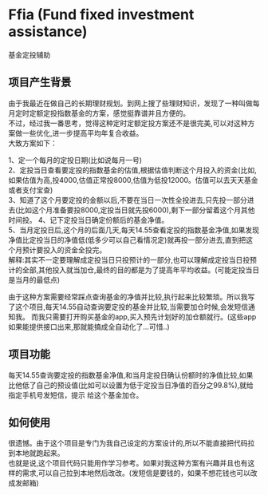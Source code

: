 # Ffia (Fund fixed investment assistance) 
基金定投辅助

## 项目产生背景  
由于我最近在做自己的长期理财规划。到网上搜了些理财知识，发现了一种叫做每月定时定额定投指数基金的方案，感觉挺靠谱并且方便的。      
不过，经过我一番思考，觉得这种定时定额定投方案还不是很完美,可以对这种方案做一些优化,进一步提高平均年复合收益。  
大致方案如下： 

1、定一个每月的定投日期(比如说每月一号)  
2、定投当日查看要定投的指数基金的估值,根据估值判断这个月投入的资金(比如,如果估值为高,投4000,估值正常投8000,估值为低投12000。估值可以去天天基金或者支付宝查)  
3、知道了这个月要定投的金额以后,不要在当日一次性全投进去,只先投一部分进去(比如这个月准备要投8000,定投当日就先投6000),剩下一部分留着这个月其他时间投。
4、记下定投当日确定份额后的基金净值。  
5、当月定投日后,这个月的后面几天,每天14.55查看定投的指数基金净值,如果发现净值比定投当日的净值低(低多少可以自己看情况定)就再投一部分进去,直到把这个月预计要投入的资金全投完。  
解释:其实不一定要理解成定投当日只投预计的一部分,也可以理解成定投当日投预计的全部,其他投入就当加仓,最终的目的都是为了提高年平均收益。(可能定投当日是当月的最低点)  

由于这种方案需要经常踩点查询基金的净值并比较,执行起来比较繁琐。所以我写了这个项目,每天14.55自动查询要定投的基金并比较,当需要加仓时候,会发短信通知我。
而我只需要打开购买基金的app,买入预先计划好的加仓额就行。(这些app如果能提供接口出来,那就能搞成全自动化了...可惜..)

## 项目功能
每天14.55查询要定投的指数基金净值,和当月定投日确认份额时的净值比较,如果比他低了自己的预设值(比如可以设置为低于定投当日净值的百分之99.8%),就给指定手机号发短信，提示
给这个基金加仓。

## 如何使用
很遗憾。由于这个项目是专门为我自己设定的方案设计的,所以不能直接把代码拉到本地就跑起来。  
也就是说,这个项目代码只能用作学习参考。如果对我这种方案有兴趣并且也有这样的需求,可以自己拉到本地然后改改。(发短信是要钱的，如果不想花钱也可以改成发邮箱)  


